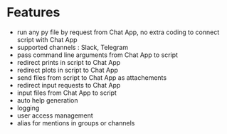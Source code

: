
# Features

- run any py file by request from Chat App, no extra coding to connect script with Chat App
- supported channels : Slack, Telegram
- pass command line arguments from Chat App to script
- redirect prints in script to Chat App
- redirect plots in script to Chat App
- send files from script to Chat App as attachements
- redirect input requests to Chat App
- input files from Chat App to script
- auto help generation
- logging
- user access management
- alias for mentions in groups or channels


